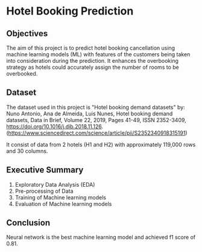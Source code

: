 # Hotel Booking Prediction

## Objectives
The aim of this project is to predict hotel booking cancellation using machine learning models (ML) with features of the customers being taken into consideration during the prediction.
It enhances the overbooking strategy as hotels could accurately assign the number of rooms to be overbooked.

## Dataset
The dataset used in this project is "Hotel booking demand datasets" by:
Nuno Antonio, Ana de Almeida, Luis Nunes, Hotel booking demand datasets, Data in Brief, Volume 22, 2019, Pages 41-49, ISSN 2352-3409,
https://doi.org/10.1016/j.dib.2018.11.126. (https://www.sciencedirect.com/science/article/pii/S2352340918315191)

It consist of data from 2 hotels (H1 and H2) with approximately 119,000 rows and 30 columns. 

## Executive Summary
1. Exploratory Data Analysis (EDA)
2. Pre-processing of Data
3. Training of Machine learning models
4. Evaluation of Machine learning models

## Conclusion
Neural network is the best machine learning model and achieved f1 score of 0.81.
